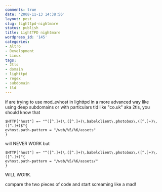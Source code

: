 ```yaml
---
comments: true
date: '2008-11-13 14:38:56'
layout: post
slug: lighttpd-nightmare
status: publish
title: LightTPD nightmare
wordpress_id: '145'
categories:
- Altro
- Development
- Linux
tags:
- 2tls
- domain
- lighttpd
- regex
- subdomain
- tld
---
```


if are trying to use mod_evhost in lighttpd in a more advanced way like using deep subdomains or with particulars tld like "co.uk" aka 2tls, you should know that
```
$HTTP["host"] =~ "^([^.]+)\.([^.]+)\.babelclient\.photobox\.([^.]+)\.([^.]+)$"{
evhost.path-pattern = "/web/%5/%6/assets"
}
```
will NEVER WORK but
```
$HTTP["host"] =~ "^([^.]+)\.([^.]+)\.babelclient\.photobox\.([^.]+)\.([^.]+)"{
evhost.path-pattern = "/web/%5/%6/assets/"
}
```
WILL WORK.

compare the two pieces of code and start screaming like a mad!

